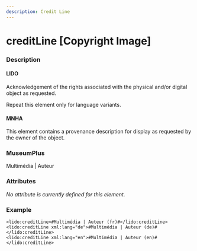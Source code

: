 ```yaml
---
description: Credit Line
---
```


# creditLine \[Copyright Image\]

### Description

#### LIDO

Acknowledgement of the rights associated with the physical and/or digital object as requested.

Repeat this element only for language variants.

#### MNHA

This element contains a provenance description for display as requested by the owner of the object.

### MuseumPlus

Multimédia \| Auteur

### Attributes

_No attribute is currently defined for this element._

### Example

```markup
<lido:creditLine>#Multimédia | Auteur (fr)#</lido:creditLine>
<lido:creditLine xml:lang="de">#Multimédia | Auteur (de)#</lido:creditLine>
<lido:creditLine xml:lang="en">#Multimédia | Auteur (en)#</lido:creditLine>
```



